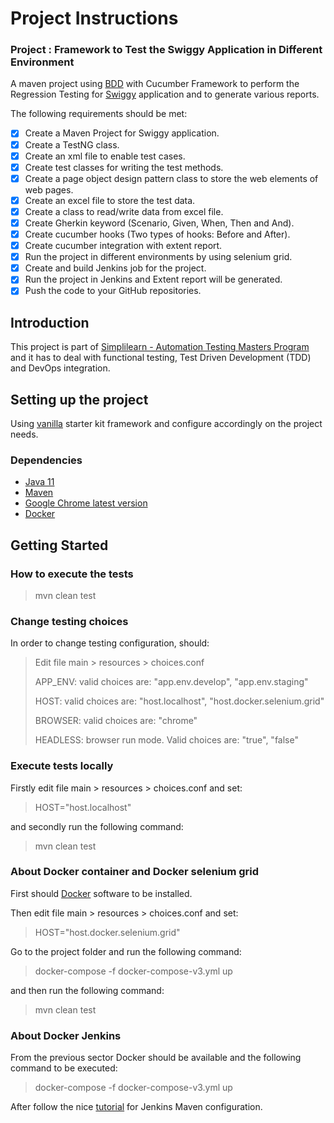 # Project Instructions

### Project : Framework to Test the Swiggy Application in Different Environment

A maven project using [BDD](https://cucumber.io/docs/bdd/) with Cucumber Framework to perform the Regression Testing for [Swiggy](https://www.swiggy.com/) application and to generate various reports.

The following requirements should be met:
* [x] Create a Maven Project for Swiggy application.
* [x] Create a TestNG class.
* [x] Create an xml file to enable test cases.
* [x] Create test classes for writing the test methods.
* [x] Create a page object design pattern class to store the web elements of web pages.
* [x] Create an excel file to store the test data.
* [x] Create a class to read/write data from excel file.
* [x] Create Gherkin keyword (Scenario, Given, When, Then and And).
* [x] Create cucumber hooks (Two types of hooks: Before and After).
* [x] Create cucumber integration with extent report.
* [x] Run the project in different environments by using selenium grid.
* [x] Create and build Jenkins job for the project.
* [x] Run the project in Jenkins and Extent report will be generated.
* [x] Push the code to your GitHub repositories.

## Introduction

This project is part of [Simplilearn - Automation Testing Masters Program](https://www.simplilearn.com/automation-testing-masters-program-certification-training-course) and it has to deal with functional testing, Test Driven Development (TDD) and DevOps integration.

## Setting up the project

Using [vanilla](https://github.com/ClipboardHealth/vanilla) starter kit framework and configure accordingly on the project needs.

### Dependencies
* [Java 11](https://openjdk.java.net/projects/jdk/11/)
* [Maven](https://maven.apache.org/download.cgi)
* [Google Chrome latest version](https://www.google.com/chrome/)
* [Docker](https://www.docker.com/get-started/)

## Getting Started

### How to execute the tests
> mvn clean test

### Change testing choices
In order to change testing configuration, should:
> Edit file main > resources > choices.conf
>
> APP_ENV: valid choices are: "app.env.develop", "app.env.staging"
>
> HOST: valid choices are: "host.localhost", "host.docker.selenium.grid"
>
> BROWSER: valid choices are: "chrome"
>
> HEADLESS: browser run mode. Valid choices are: "true", "false"

### Execute tests locally

Firstly edit file main > resources > choices.conf and set:
> HOST="host.localhost"

and secondly run the following command:
> mvn clean test

### About Docker container and Docker selenium grid

First should [Docker](https://docs.docker.com/desktop/) software to be installed.

Then edit file main > resources > choices.conf and set:
> HOST="host.docker.selenium.grid"

Go to the project folder and run the following command:

> docker-compose -f docker-compose-v3.yml up

and then run the following command:
> mvn clean test

### About Docker Jenkins

From the previous sector Docker should be available and the following command to be executed:

> docker-compose -f docker-compose-v3.yml up

After follow the nice [tutorial](https://www.section.io/engineering-education/building-a-java-application-with-jenkins-in-docker/) for Jenkins Maven configuration.